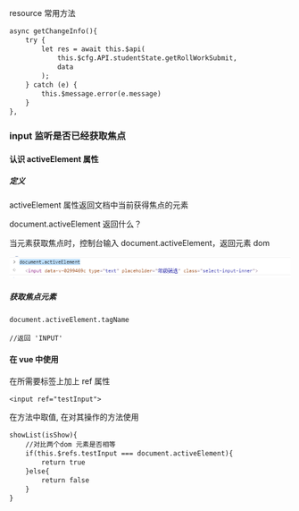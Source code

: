 resource 常用方法

```
async getChangeInfo(){
    try {
    	let res = await this.$api(
    		this.$cfg.API.studentState.getRollWorkSubmit,
    		data
    	);
    } catch (e) {
    	this.$message.error(e.message)
    }
},
```



### input 监听是否已经获取焦点

#### 认识 activeElement 属性

##### 定义

activeElement 属性返回文档中当前获得焦点的元素

document.activeElement 返回什么？

当元素获取焦点时，控制台输入 document.activeElement，返回元素 dom

![image-20210111100350665](work.assets/image-20210111100350665.png)

##### 获取焦点元素

```
document.activeElement.tagName

//返回 'INPUT'
```

#### 在 vue 中使用

在所需要标签上加上 ref 属性

```
<input ref="testInput">
```

在方法中取值, 在对其操作的方法使用

```
showList(isShow){
	//对比两个dom 元素是否相等
	if(this.$refs.testInput === document.activeElement){
		return true
	}else{
		return false
	}
}
```

